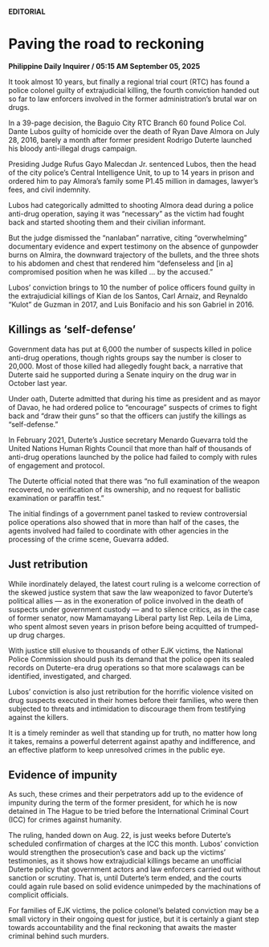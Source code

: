 **EDITORIAL**

# Paving the road to reckoning

****Philippine Daily Inquirer / 05:15 AM September 05, 2025****

It took almost 10 years, but finally a regional trial court (RTC) has found a police colonel guilty of extrajudicial killing, the fourth conviction handed out so far to law enforcers involved in the former administration’s brutal war on drugs.

In a 39-page decision, the Baguio City RTC Branch 60 found Police Col. Dante Lubos guilty of homicide over the death of Ryan Dave Almora on July 28, 2016, barely a month after former president Rodrigo Duterte launched his bloody anti-illegal drugs campaign.

Presiding Judge Rufus Gayo Malecdan Jr. sentenced Lubos, then the head of the city police’s Central Intelligence Unit, to up to 14 years in prison and ordered him to pay Almora’s family some P1.45 million in damages, lawyer’s fees, and civil indemnity.

Lubos had categorically admitted to shooting Almora dead during a police anti-drug operation, saying it was “necessary” as the victim had fought back and started shooting them and their civilian informant. 

But the judge dismissed the “nanlaban” narrative, citing “overwhelming” documentary evidence and expert testimony on the absence of gunpowder burns on Almira, the downward trajectory of the bullets, and the three shots to his abdomen and chest that rendered him “defenseless and [in a] compromised position when he was killed … by the accused.”

Lubos’ conviction brings to 10 the number of police officers found guilty in the extrajudicial killings of Kian de los Santos, Carl Arnaiz, and Reynaldo “Kulot” de Guzman in 2017, and Luis Bonifacio and his son Gabriel in 2016.

## Killings as ‘self-defense’

Government data has put at 6,000 the number of suspects killed in police anti-drug operations, though rights groups say the number is closer to 20,000. Most of those killed had allegedly fought back, a narrative that Duterte said he supported during a Senate inquiry on the drug war in October last year.

Under oath, Duterte admitted that during his time as president and as mayor of Davao, he had ordered police to “encourage” suspects of crimes to fight back and “draw their guns” so that the officers can justify the killings as “self-defense.”

In February 2021, Duterte’s Justice secretary Menardo Guevarra told the United Nations Human Rights Council that more than half of thousands of anti-drug operations launched by the police had failed to comply with rules of engagement and protocol. 

The Duterte official noted that there was “no full examination of the weapon recovered, no verification of its ownership, and no request for ballistic examination or paraffin test.”

The initial findings of a government panel tasked to review controversial police operations also showed that in more than half of the cases, the agents involved had failed to coordinate with other agencies in the processing of the crime scene, Guevarra added.

## Just retribution

While inordinately delayed, the latest court ruling is a welcome correction of the skewed justice system that saw the law weaponized to favor Duterte’s political allies — as in the exoneration of police involved in the death of suspects under government custody — and to silence critics, as in the case of former senator, now Mamamayang Liberal party list Rep. Leila de Lima, who spent almost seven years in prison before being acquitted of trumped-up drug charges.

With justice still elusive to thousands of other EJK victims, the National Police Commission should push its demand that the police open its sealed records on Duterte-era drug operations so that more scalawags can be identified, investigated, and charged.

Lubos’ conviction is also just retribution for the horrific violence visited on drug suspects executed in their homes before their families, who were then subjected to threats and intimidation to discourage them from testifying against the killers.

It is a timely reminder as well that standing up for truth, no matter how long it takes, remains a powerful deterrent against apathy and indifference, and an effective platform to keep unresolved crimes in the public eye.

## Evidence of impunity

As such, these crimes and their perpetrators add up to the evidence of impunity during the term of the former president, for which he is now detained in The Hague to be tried before the International Criminal Court (ICC) for crimes against humanity.

The ruling, handed down on Aug. 22, is just weeks before Duterte’s scheduled confirmation of charges at the ICC this month. Lubos’ conviction would strengthen the prosecution’s case and back up the victims’ testimonies, as it shows how extrajudicial killings became an unofficial Duterte policy that government actors and law enforcers carried out without sanction or scrutiny. That is, until Duterte’s term ended, and the courts could again rule based on solid evidence unimpeded by the machinations of complicit officials.

For families of EJK victims, the police colonel’s belated conviction may be a small victory in their ongoing quest for justice, but it is certainly a giant step towards accountability and the final reckoning that awaits the master criminal behind such murders.